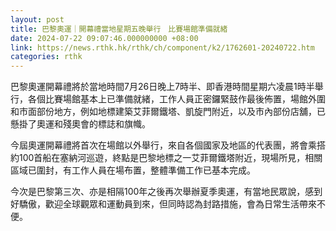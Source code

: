```yaml
---
layout: post
title: 巴黎奧運｜開幕禮當地星期五晚舉行　比賽場館準備就緒
date: 2024-07-22 09:07:46.000000000 +08:00
link: https://news.rthk.hk/rthk/ch/component/k2/1762601-20240722.htm
categories: rthk
---
```


巴黎奧運開幕禮將於當地時間7月26日晚上7時半、即香港時間星期六凌晨1時半舉行，各個比賽場館基本上已準備就緒，工作人員正密鑼緊鼓作最後佈置，場館外圍和市面部份地方，例如地標建築艾菲爾鐵塔、凱旋門附近，以及市內部份店舖，已懸掛了奧運和殘奧會的標誌和旗幟。

今屆奧運開幕禮將首次在場館以外舉行，來自各個國家及地區的代表團，將會乘搭約100首船在塞納河巡遊，終點是巴黎地標之一艾菲爾鐵塔附近，現場所見，相關區域已圍封，有工作人員在場布置，整體準備工作已基本完成。

今次是巴黎第三次、亦是相隔100年之後再次舉辦夏季奧運，有當地民眾說，感到好驕傲，歡迎全球觀眾和運動員到來，但同時認為封路措施，會為日常生活帶來不便。
